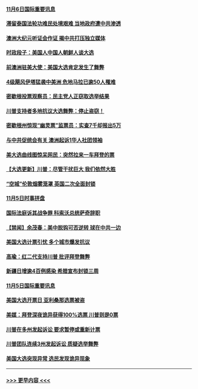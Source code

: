 #### [11月6日国际重要讯息](../pages/prog202/a102980583.md?t=11062002) 
#### [滞留泰国法轮功难民处境艰难 当地政府遭中共渗透](../pages/prog202/a102980533.md?t=11062002) 
#### [澳洲大纪元听证会作证 揭中共打压独立媒体](../pages/prog202/a102980509.md?t=11062002) 
#### [时政段子：美国人中国人朝鲜人谈大选](../pages/prog202/a102980510.md?t=11062002) 
#### [前澳洲驻美大使：美国大选肯定发生了舞弊](../pages/prog202/a102980492.md?t=11062002) 
#### [4级飓风伊塔猛袭中美洲 危地马拉已逾50人罹难](../pages/prog202/a102980382.md?t=11062002) 
#### [密歇根投票观察员：民主党人正窃取选举结果](../pages/prog202/a102980312.md?t=11062002) 
#### [川普支持者多地抗议大选舞弊：停止盗窃！](../pages/prog202/a102980292.md?t=11062002) 
#### [密歇根州惊现“幽灵票”监票员：实查7千却报出5万](../pages/prog202/a102980278.md?t=11062002) 
#### [与中共促统会有关 澳洲起诉1华人社团领袖](../pages/prog202/a102979677.md?t=11062002) 
#### [美大选曲线图惊呆网民：突然拉来一车拜登的票](../pages/prog202/a102980229.md?t=11062002) 
#### [【大选更新】川普：尽管干扰巨大 我们依然大胜](../pages/prog202/a102977799.md?t=11062002) 
#### [“空城”伦敦烟雾笼罩 英国二次全面封锁](../pages/prog202/a102980064.md?t=11062002) 
#### [11月5日时事拼盘](../pages/prog202/a102980038.md?t=11062002) 
#### [国际法庭诉其战争罪 科索沃总统萨奇辞职](../pages/prog202/a102980029.md?t=11062002) 
#### [【禁闻】余茂春：美中脱钩可否逆转 球在中共一边](../pages/prog202/a102980003.md?t=11062002) 
#### [美国大选计票引忧 多个城市爆发抗议](../pages/prog202/a102979891.md?t=11062002) 
#### [高瑜：红二代支持川普 批评拜登舞弊](../pages/prog202/a102979889.md?t=11062002) 
#### [新疆日增逾4百例感染 希腊宣布封锁三周](../pages/prog202/a102979895.md?t=11062002) 
#### [11月5日国际重要讯息](../pages/prog202/a102979704.md?t=11062002) 
#### [美国大选开票日 亚利桑那选票被盗](../pages/prog202/a102979625.md?t=11062002) 
#### [美媒：拜登深夜诡异获得100%选票 川普则是0票](../pages/prog202/a102979562.md?t=11062002) 
#### [川普在多州发起诉讼 要求暂停或重新计票](../pages/prog202/a102979483.md?t=11062002) 
#### [川普团队连续3州发起诉讼 质疑选举舞弊](../pages/prog202/a102979462.md?t=11062002) 
#### [美国大选突现异常 选民发现诡异现象](../pages/prog202/a102979422.md?t=11062002) 

----
#### [ >>> 更早内容 <<< ](../indexes/prog202-earlier.md)
